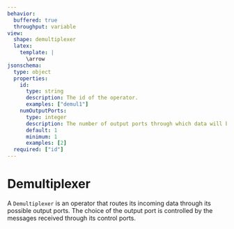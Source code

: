 ```yaml
---
behavior:
  buffered: true
  throughput: variable
view:
  shape: demultiplexer
  latex:
    template: |
      \arrow
jsonschema:
  type: object
  properties:
    id:
      type: string
      description: The id of the operator.
      examples: ["demul1"]
    numOutputPorts:
      type: integer
      description: The number of output ports through which data will be routed.
      default: 1
      minimum: 1
      examples: [2]
  required: ["id"]
---
```


# Demultiplexer

A `Demultiplexer` is an operator that routes its incoming data through its
possible output ports. The choice of the output port is controlled by the
messages received through its control ports.
